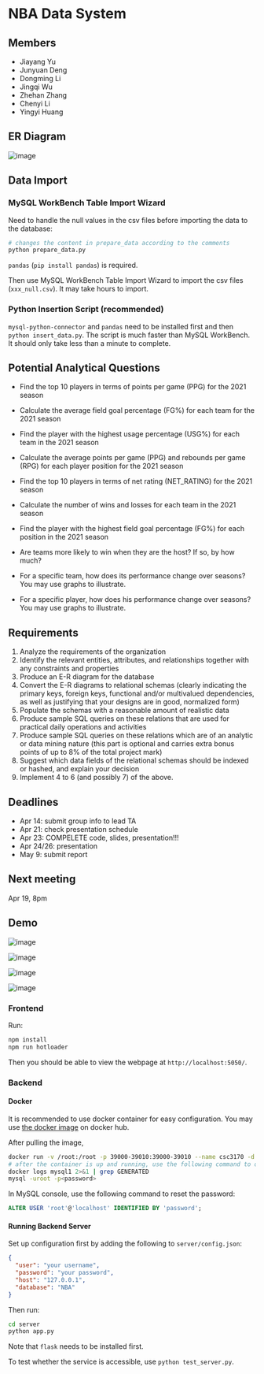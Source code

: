 # NBA Data System

## Members

- Jiayang Yu
- Junyuan Deng
- Dongming Li
- Jingqi Wu
- Zhehan Zhang
- Chenyi Li
- Yingyi Huang

## ER Diagram

![image](assets/er-diagram-0411.jpg)

## Data Import

### MySQL WorkBench Table Import Wizard

Need to handle the null values in the csv files before importing the data to the database:

```bash
# changes the content in prepare_data according to the comments
python prepare_data.py
```

`pandas` (`pip install pandas`) is required.

Then use MySQL WorkBench Table Import Wizard to import the csv files (`xxx_null.csv`). It may take hours to import.

### Python Insertion Script (recommended)

`mysql-python-connector` and `pandas` need to be installed first and then `python insert_data.py`. The script is much faster than MySQL WorkBench. It should only take less than a minute to complete.

## Potential Analytical Questions

- Find the top 10 players in terms of points per game (PPG) for the 2021 season

- Calculate the average field goal percentage (FG%) for each team for the 2021 season

- Find the player with the highest usage percentage (USG%) for each team in the 2021 season

- Calculate the average points per game (PPG) and rebounds per game (RPG) for each player position for the 2021 season

- Find the top 10 players in terms of net rating (NET_RATING) for the 2021 season

- Calculate the number of wins and losses for each team in the 2021 season

- Find the player with the highest field goal percentage (FG%) for each position in the 2021 season

- Are teams more likely to win when they are the host? If so, by how much?

- For a specific team, how does its performance change over seasons? You may use graphs to illustrate.

- For a specific player, how does his performance change over seasons? You may use graphs to illustrate.

## Requirements

1. Analyze the requirements of the organization
2. Identify the relevant entities, attributes, and relationships together with any constraints and properties
3. Produce an E-R diagram for the database
4. Convert the E-R diagrams to relational schemas (clearly indicating the primary keys, foreign keys, functional and/or multivalued dependencies, as well as justifying that your designs are in good, normalized form)
5. Populate the schemas with a reasonable amount of realistic data
6. Produce sample SQL queries on these relations that are used for practical daily operations and activities
7. Produce sample SQL queries on these relations which are of an analytic or data mining nature (this part is optional and carries extra bonus points of up to 8% of the total project mark)
8. Suggest which data fields of the relational schemas should be indexed or hashed, and explain your decision
9. Implement 4 to 6 (and possibly 7) of the above.

## Deadlines

- Apr 14: submit group info to lead TA
- Apr 21: check presentation schedule
- Apr 23: COMPELETE code, slides, presentation!!!
- Apr 24/26: presentation
- May 9: submit report

## Next meeting

Apr 19, 8pm

## Demo

![image](assets/init-view.png)

![image](assets/table-view.png)

![image](assets/query-view.png)

![image](assets/error-view.png)

### Frontend

Run:

```bash
npm install
npm run hotloader
```

Then you should be able to view the webpage at `http://localhost:5050/`.

### Backend

#### Docker

It is recommended to use docker container for easy configuration. You may use [the docker image](https://hub.docker.com/r/mysql/mysql-server/) on docker hub.

After pulling the image,

```bash
docker run -v /root:/root -p 39000-39010:39000-39010 --name csc3170 -d mysql/mysql-server:latest
# after the container is up and running, use the following command to obtain the initial mysql password for root
docker logs mysql1 2>&1 | grep GENERATED
mysql -uroot -p<password>
```

In MySQL console, use the following command to reset the password:

```sql
ALTER USER 'root'@'localhost' IDENTIFIED BY 'password';
```

#### Running Backend Server

Set up configuration first by adding the following to `server/config.json`:

```json
{
  "user": "your username",
  "password": "your password",
  "host": "127.0.0.1",
  "database": "NBA"
}
```

Then run:

```bash
cd server
python app.py
```

Note that `flask` needs to be installed first.

To test whether the service is accessible, use `python test_server.py`.
